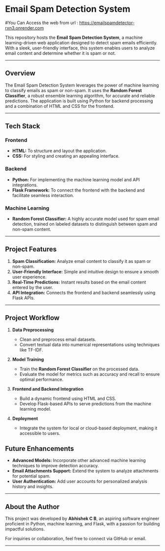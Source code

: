# Email Spam Detection System

#You Can Access the web from url : https://emailspamdetector-rxn3.onrender.com

This repository hosts the **Email Spam Detection System**, a machine learning-driven web application designed to detect spam emails efficiently. With a sleek, user-friendly interface, this system enables users to analyze email content and determine whether it is spam or not.

---

## **Overview**

The Email Spam Detection System leverages the power of machine learning to classify emails as spam or non-spam. It uses the **Random Forest Classifier**, a robust ensemble learning algorithm, for accurate and reliable predictions. The application is built using Python for backend processing and a combination of HTML and CSS for the frontend.

---

## **Tech Stack**

### **Frontend**
- **HTML:** To structure and layout the application.
- **CSS:** For styling and creating an appealing interface.

### **Backend**
- **Python:** For implementing the machine learning model and API integrations.
- **Flask Framework:** To connect the frontend with the backend and facilitate seamless interaction.

### **Machine Learning**
- **Random Forest Classifier:** A highly accurate model used for spam email detection, trained on labeled datasets to distinguish between spam and non-spam content.

---

## **Project Features**

1. **Spam Classification:** Analyze email content to classify it as spam or non-spam.
2. **User-Friendly Interface:** Simple and intuitive design to ensure a smooth user experience.
3. **Real-Time Predictions:** Instant results based on the email content entered by the user.
4. **API Integration:** Connects the frontend and backend seamlessly using Flask APIs.

---

## **Project Workflow**

1. **Data Preprocessing**
   - Clean and preprocess email datasets.
   - Convert textual data into numerical representations using techniques like TF-IDF.

2. **Model Training**
   - Train the **Random Forest Classifier** on the processed data.
   - Evaluate the model for metrics such as accuracy and recall to ensure optimal performance.

3. **Frontend and Backend Integration**
   - Build a dynamic frontend using HTML and CSS.
   - Develop Flask-based APIs to serve predictions from the machine learning model.

4. **Deployment**
   - Integrate the system for local or cloud-based deployment, making it accessible to users.


## **Future Enhancements**

- **Advanced Models:** Incorporate other advanced machine learning techniques to improve detection accuracy.
- **Email Attachments Support:** Extend the system to analyze attachments for potential spam.
- **User Authentication:** Add user accounts for personalized analysis history and insights.

---

## **About the Author**

This project was developed by **Abhishek C B**, an aspiring software engineer proficient in Python, machine learning, and Flask, with a passion for building impactful solutions. 

For inquiries or collaboration, feel free to connect via GitHub or email.

--- 

